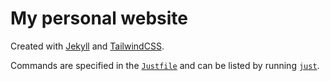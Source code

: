 # My personal website

Created with [Jekyll](https://jekyllrb.com/) and [TailwindCSS](https://tailwindcss.com/).

Commands are specified in the [`Justfile`](Justfile) and can be listed by running [`just`](https://github.com/casey/just).
